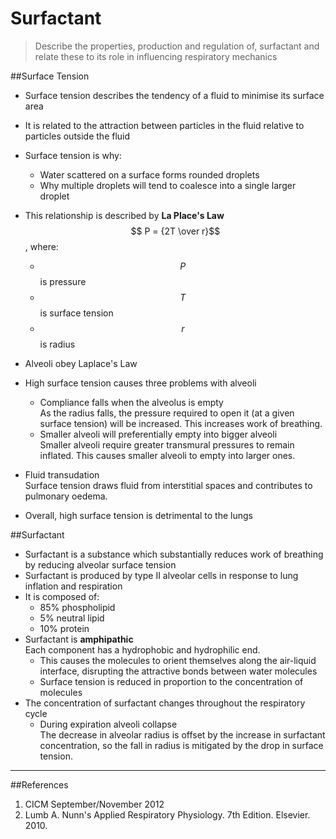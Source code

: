 # Surfactant

> Describe the properties, production and regulation of, surfactant and relate these to its role in influencing respiratory mechanics

##Surface Tension
* Surface tension describes the tendency of a fluid to minimise its surface area
* It is related to the attraction between particles in the fluid relative to particles outside the fluid
* Surface tension is why:
  * Water scattered on a surface forms rounded droplets
  * Why multiple droplets will tend to coalesce into a single larger droplet


* This relationship is described by **La Place's Law**  
$$ P = {2T \over r}$$, where:
  * $$P$$ is pressure
  * $$T$$ is surface tension
  * $$r$$ is radius


* Alveoli obey Laplace's Law
* High surface tension causes three problems with alveoli
  * Compliance falls when the alveolus is empty  
  As the radius falls, the pressure required to open it (at a given surface tension) will be increased. This increases work of breathing.
  * Smaller alveoli will preferentially empty into bigger alveoli  
    Smaller alveoli require greater transmural pressures to remain inflated. This causes smaller alveoli to empty into larger ones.
 * Fluid transudation  
    Surface tension draws fluid from interstitial spaces and contributes to pulmonary oedema.
 
 
 * Overall, high surface tension is detrimental to the lungs

##Surfactant
* Surfactant is a substance which substantially reduces work of breathing by reducing alveolar surface tension
* Surfactant is produced by type II alveolar cells in response to lung inflation and respiration
* It is composed of:
  *  85% phospholipid
  *  5% neutral lipid
  *  10% protein
* Surfactant is **amphipathic**  
Each component has a hydrophobic and hydrophilic end.
  * This causes the molecules to orient themselves along the air-liquid interface, disrupting the attractive bonds between water molecules
  * Surface tension is reduced in proportion to the concentration of molecules
* The concentration of surfactant changes throughout the respiratory cycle
  * During expiration alveoli collapse  
  The decrease in alveolar radius is offset by the increase in surfactant concentration, so the fall in radius is mitigated by the drop in surface tension.

---
##References
1. CICM September/November 2012
2. Lumb A. Nunn's Applied Respiratory Physiology. 7th Edition. Elsevier. 2010.